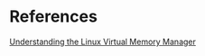 # References
[Understanding the Linux Virtual Memory Manager](https://pdos.csail.mit.edu/~sbw/links/gorman_book.pdf)
